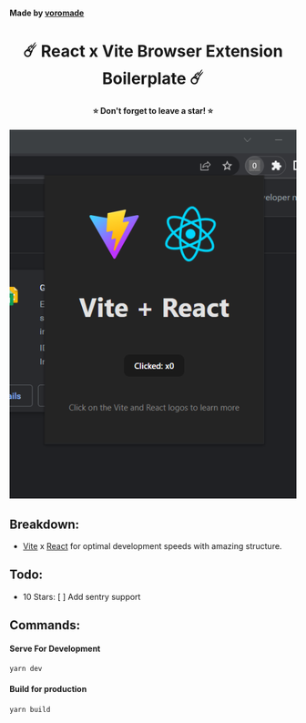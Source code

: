 #### Made by [voromade](https://github.com/voromade)

<h1 align="center">☄️ React x Vite Browser Extension Boilerplate ☄️</h1>
<h4 align="center">⭐ Don't forget to leave a star! ⭐</h4>

<p align="center">
  <img src="screenshot.png" alt="My Image">
</p>

## Breakdown:

- [Vite](https://vitejs.dev/) x [React](https://react.dev/) for optimal development speeds with amazing structure.

## Todo:

- 10 Stars: [ ] Add sentry support

## Commands:

#### **Serve For Development**

```
yarn dev
```

#### **Build for production**

```
yarn build
```
